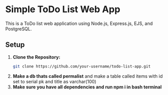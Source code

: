 # Simple ToDo List Web App

This is a ToDo list web application using Node.js, Express.js, EJS, and PostgreSQL.

## Setup

1. **Clone the Repository:**
   ```bash
   git clone https://github.com/your-username/todo-list-app.git
2. **Make a db thats called permalist**
   and make a table called items with id set to serial pk and title as varchar(100)
3. **Make sure you have all dependencies and run npm i in bash terminal**
